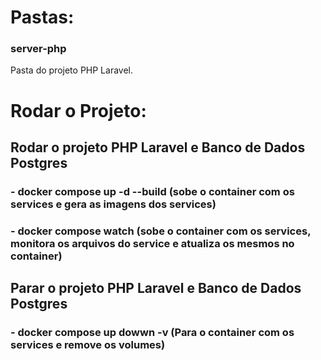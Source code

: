 # Pastas: #


### <b>server-php</b> ### 
Pasta do projeto PHP Laravel.



# Rodar o Projeto: # 

## Rodar o projeto PHP Laravel e Banco de Dados Postgres ##
### - docker compose up -d --build (sobe o container com os services e gera as imagens dos services) ###
### - docker compose watch (sobe o container com os services, monitora os arquivos do service e atualiza os mesmos no container) ###

## Parar o projeto PHP Laravel e Banco de Dados Postgres ##
### - docker compose up dowwn -v (Para o container com os services e remove os volumes) ###





